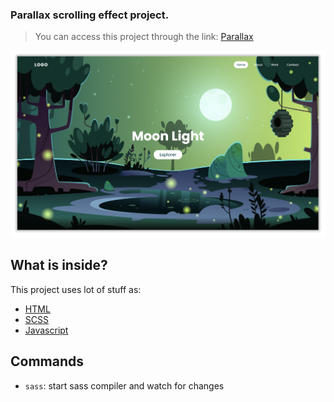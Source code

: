 ### Parallax scrolling effect project.

> You can access this project through the link: [Parallax](https://vinicius-arcanjo.github.io/parallax-scrolling-website/)


![Parallax Scrolling Effect](screenshot.png)

## What is inside?

This project uses lot of stuff as:

- [HTML](https://reactjs.org/)
- [SCSS](https://vite.dev/)
- [Javascript](https://eslint.org/)

## Commands

- `sass`: start sass compiler and watch for changes

